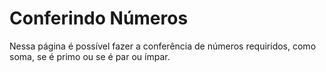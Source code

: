 # Conferindo Números
Nessa página é possível fazer a conferência de números requiridos, como soma, se é primo ou se é par ou ímpar.
